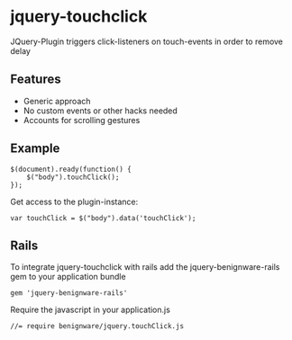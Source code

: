 jquery-touchclick
=================

JQuery-Plugin triggers click-listeners on touch-events in order to remove delay

Features
--------
* Generic approach
* No custom events or other hacks needed
* Accounts for scrolling gestures

Example
-------

```
$(document).ready(function() {
	$("body").touchClick();
});
```

Get access to the plugin-instance:
```
var touchClick = $("body").data('touchClick');
```


Rails
-----

To integrate jquery-touchclick with rails add the jquery-benignware-rails gem to your application bundle

```
gem 'jquery-benignware-rails'
```

Require the javascript in your application.js
```
//= require benignware/jquery.touchClick.js
```

